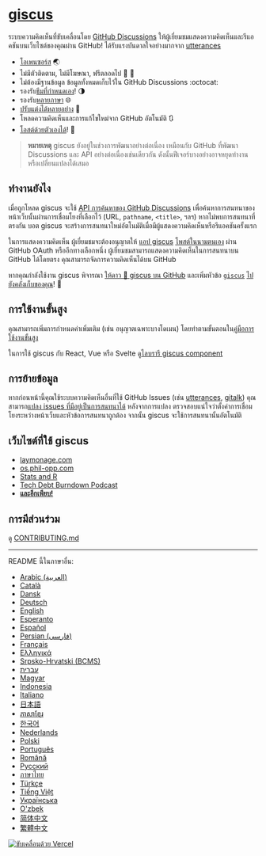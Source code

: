 # [giscus][giscus]

ระบบความคิดเห็นที่ขับเคลื่อนโดย [GitHub Discussions][discussions] ให้ผู้เยี่ยมชมแสดงความคิดเห็นและรีแอคชันบนเว็บไซต์ของคุณผ่าน GitHub! ได้รับแรงบันดาลใจอย่างมากจาก [utterances][utterances]

- [โอเพนซอร์ส][repo] 🌏
- ไม่มีตัวติดตาม, ไม่มีโฆษณา, ฟรีตลอดไป 📡 🚫
- ไม่ต้องมีฐานข้อมูล ข้อมูลทั้งหมดเก็บไว้ใน GitHub Discussions :octocat:
- รองรับ[ธีมที่กำหนดเอง][creating-custom-themes]! 🌗
- รองรับ[หลายภาษา][multiple-languages] 🌐
- [ปรับแต่งได้หลายอย่าง][advanced-usage] 🔧
- โหลดความคิดเห็นและการแก้ไขใหม่จาก GitHub อัตโนมัติ 🔃
- [โอสต์ด้วยตัวเองได้][self-hosting]! 🤳

> **หมายเหตุ**
> giscus ยังอยู่ในช่วงการพัฒนาอย่างต่อเนื่อง เหมือนกับ GitHub ที่พัฒนา Discussions และ API อย่างต่อเนื่องเช่นเดียวกัน ดังนั้นฟีเจอร์บางอย่างอาจหยุดทำงานหรือเปลี่ยนแปลงได้เสมอ

## ทำงานยังไง

เมื่อถูกโหลด giscus จะใช้ [API การค้นหาของ GitHub Discussions][search-api] เพื่อค้นหาการสนทนาของหน้าเว็บนั้นผ่านการเชื่อมโยงที่เลือกไว้ (URL, `pathname`, `<title>`, ฯลฯ) หากไม่พบการสนทนาที่ตรงกัน บอต giscus จะสร้างการสนทนาใหม่อัตโนมัติเมื่อมีผู้แสดงความคิดเห็นหรือรีแอคชันครั้งแรก

ในการแสดงความคิดเห็น ผู้เยี่ยมชมจะต้องอนุญาตให้ [แอป giscus][giscus-app] [โพสต์ในนามตนเอง][authorization] ผ่าน GitHub OAuth หรืออีกทางเลือกหนึ่ง ผู้เยี่ยมชมสามารถแสดงความคิดเห็นในการสนทนาบน GitHub ได้โดยตรง คุณสามารถจัดการความคิดเห็นได้บน GitHub

[giscus]: https://sredevopsorg.vercel.app/th
[discussions]: https://docs.github.com/en/discussions
[utterances]: https://github.com/utterance/utterances
[repo]: https://github.com/giscus/giscus
[advanced-usage]: https://github.com/giscus/giscus/blob/main/ADVANCED-USAGE.md
[creating-custom-themes]: https://github.com/giscus/giscus/blob/main/ADVANCED-USAGE.md#data-theme
[multiple-languages]: https://github.com/giscus/giscus/blob/main/CONTRIBUTING.md#adding-localizations
[self-hosting]: https://github.com/giscus/giscus/blob/main/SELF-HOSTING.md
[search-api]: https://docs.github.com/en/graphql/guides/using-the-graphql-api-for-discussions#search
[giscus-app]: https://github.com/apps/sredevopsorg
[authorization]: https://docs.github.com/en/developers/apps/identifying-and-authorizing-users-for-github-apps

<!-- configuration -->

หากคุณกำลังใช้งาน giscus พิจารณา [ให้ดาว 🌟 giscus บน GitHub][repo] และเพิ่มหัวข้อ [`giscus`][giscus-topic] [ไปยังคลังเก็บของคุณ][topic-howto]! 🎉

## การใช้งานขั้นสูง

คุณสามารถเพิ่มการกำหนดค่าเพิ่มเติม (เช่น อนุญาตเฉพาะบางโดเมน) โดยทำตามขั้นตอนใน[คู่มือการใช้งานขั้นสูง][advanced-usage]

ในการใช้ giscus กับ React, Vue หรือ Svelte ดู[ไลบรารี giscus component][giscus-component]

## การย้ายข้อมูล

หากก่อนหน้านี้คุณใช้ระบบความคิดเห็นอื่นที่ใช้ GitHub Issues (เช่น [utterances][utterances], [gitalk][gitalk]) คุณสามารถ[แปลง issues ที่มีอยู่เป็นการสนทนาได้][convert] หลังจากการแปลง ตรวจสอบแน่ใจว่าตั้งค่าการเชื่อมโยงระหว่างหน้าเว็บและหัวข้อการสนทนาถูกต้อง จากนั้น giscus จะใช้การสนทนานั้นอัตโนมัติ

## เว็บไซต์ที่ใช้ giscus

- [laymonage.com][laymonage-website]
- [os.phil-opp.com][os-phil-opp]
- [Stats and R][statsandr]
- [Tech Debt Burndown Podcast][techdebtburndown]
- [**และอีกเพียบ!**][giscus-topic]

## การมีส่วนร่วม

ดู [CONTRIBUTING.md][contributing]

[giscus-component]: https://github.com/giscus/giscus-component
[repo]: https://github.com/giscus/giscus
[giscus-topic]: https://github.com/topics/giscus
[topic-howto]: https://docs.github.com/en/github/administering-a-repository/classifying-your-repository-with-topics
[advanced-usage]: https://github.com/giscus/giscus/blob/main/ADVANCED-USAGE.md
[utterances]: https://github.com/utterance/utterances
[gitalk]: https://github.com/gitalk/gitalk
[convert]: https://docs.github.com/en/discussions/managing-discussions-for-your-community/moderating-discussions#converting-an-issue-to-a-discussion
[laymonage-website]: https://laymonage.com/posts/giscus
[os-phil-opp]: https://os.phil-opp.com
[statsandr]: https://statsandr.com
[techdebtburndown]: https://techdebtburndown.com
[contributing]: https://github.com/giscus/giscus/blob/main/CONTRIBUTING.md

<!-- end -->

---

README นี้ในภาษาอื่น:

- [Arabic (العربية)](README.ar.md)
- [Català](README.ca.md)
- [Dansk](README.da.md)
- [Deutsch](README.de.md)
- [English](README.md)
- [Esperanto](README.eo.md)
- [Español](README.es.md)
- [Persian (فارسی)](README.fa.md)
- [Français](README.fr.md)
- [Ελληνικά](README.gr.md)
- [Srpsko-Hrvatski (BCMS)](README.hbs.md)
- [עברית](README.he.md)
- [Magyar](README.hu.md)
- [Indonesia](README.id.md)
- [Italiano](README.it.md)
- [日本語](README.ja.md)
- [ភាសាខ្មែរ](README.kh.md)
- [한국어](README.ko.md)
- [Nederlands](README.nl.md)
- [Polski](README.pl.md)
- [Português](README.pt.md)
- [Română](README.ro.md)
- [Русский](README.ru.md)
- [ภาษาไทย](README.th.md)
- [Türkçe](README.tr.md)
- [Tiếng Việt](README.vi.md)
- [Українська](README.uk.md)
- [O'zbek](README.uz.md)
- [简体中文](README.zh-CN.md)
- [繁體中文](README.zh-TW.md)

[![ขับเคลื่อนด้วย Vercel](public/powered-by-vercel.svg)][vercel]

[vercel]: https://vercel.com/?utm_source=giscus&utm_campaign=oss
